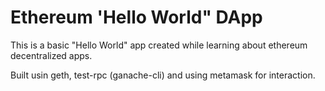# Ethereum 'Hello World" DApp  

This is a basic "Hello World" app created while learning about ethereum decentralized apps. 

Built usin geth, test-rpc (ganache-cli) and using metamask for interaction.